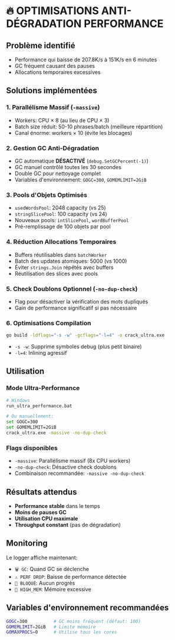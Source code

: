 # 🔥 OPTIMISATIONS ANTI-DÉGRADATION PERFORMANCE

## Problème identifié
- Performance qui baisse de 207.8K/s à 151K/s en 6 minutes
- GC fréquent causant des pauses
- Allocations temporaires excessives

## Solutions implémentées

### 1. **Parallélisme Massif** (`-massive`)
- Workers: CPU × 8 (au lieu de CPU × 3)
- Batch size réduit: 50-10 phrases/batch (meilleure répartition)
- Canal énorme: workers × 10 (évite les blocages)

### 2. **Gestion GC Anti-Dégradation**
- GC automatique **DÉSACTIVÉ** (`debug.SetGCPercent(-1)`)
- GC manuel contrôlé toutes les 30 secondes
- Double GC pour nettoyage complet
- Variables d'environnement: `GOGC=300`, `GOMEMLIMIT=2GiB`

### 3. **Pools d'Objets Optimisés**
- `usedWordsPool`: 2048 capacity (vs 25)
- `stringSlicePool`: 100 capacity (vs 24)
- Nouveaux pools: `intSlicePool`, `wordBufferPool`
- Pré-remplissage de 100 objets par pool

### 4. **Réduction Allocations Temporaires**
- Buffers réutilisables dans `batchWorker`
- Batch des updates atomiques: 5000 (vs 1000)
- Éviter `strings.Join` répétés avec buffers
- Réutilisation des slices avec pools

### 5. **Check Doublons Optionnel** (`-no-dup-check`)
- Flag pour désactiver la vérification des mots dupliqués
- Gain de performance significatif si pas nécessaire

### 6. **Optimisations Compilation**
```bash
go build -ldflags="-s -w" -gcflags="-l=4" -o crack_ultra.exe
```
- `-s -w`: Supprime symboles debug (plus petit binaire)
- `-l=4`: Inlining agressif

## Utilisation

### Mode Ultra-Performance
```bash
# Windows
run_ultra_performance.bat

# Ou manuellement:
set GOGC=300
set GOMEMLIMIT=2GiB
crack_ultra.exe -massive -no-dup-check
```

### Flags disponibles
- `-massive`: Parallélisme massif (8x CPU workers)
- `-no-dup-check`: Désactive check doublons
- Combinaison recommandée: `-massive -no-dup-check`

## Résultats attendus
- **Performance stable** dans le temps
- **Moins de pauses GC**
- **Utilisation CPU maximale**
- **Throughput constant** (pas de dégradation)

## Monitoring
Le logger affiche maintenant:
- `🗑️ GC`: Quand GC se déclenche
- `⚠️ PERF DROP`: Baisse de performance détectée
- `🚫 BLOQUÉ`: Aucun progrès
- `💾 HIGH_MEM`: Mémoire excessive

## Variables d'environnement recommandées
```bash
GOGC=300          # GC moins fréquent (défaut: 100)
GOMEMLIMIT=2GiB   # Limite mémoire
GOMAXPROCS=0      # Utilise tous les cores
``` 